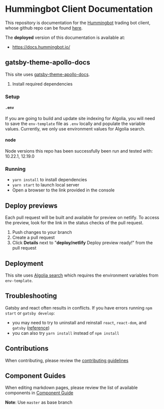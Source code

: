 # Hummingbot Client Documentation

This repository is documentation for the [Hummingbot](https://hummingbot.io) trading bot client, whose github repo can be found [here](https://github.com/coinalpha/hummingbot).

The **deployed** version of this documentation is available at:

- https://docs.hummingbot.io/

## gatsby-theme-apollo-docs

This site uses [gatsby-theme-apollo-docs](https://github.com/apollographql/gatsby-theme-apollo/tree/master/packages/gatsby-theme-apollo-docs).

1. Install required dependencies

### Setup

#### `.env`

If you are going to build and update site indexing for Algolia, you will need to save the `env-template` file as `.env` locally and populate the variable values. Currently, we only use environment values for Algolia search.

#### node

Node versions this repo has been successfully been run and tested with: 10.22.1, 12.19.0

### Running

- `yarn install` to install dependencies
- `yarn start` to launch local server
- Open a browser to the link provided in the console

## Deploy previews

Each pull request will be built and available for preview on netlify. To access the preview, look for the link in the status checks of the pull request.

1. Push changes to your branch
2. Create a pull request
3. Click **Details** next to "**deploy/netlify** Deploy preview ready!" from the pull request

## Deployment

This site uses [Algolia search](https://algolia.com) which requires the environment variables from `env-template`.

## Troubleshooting

Gatsby and react often results in conflicts. If you have errors running `npm start` or `gatsby develop`:

- you may need to try to uninstall and reinstall `react`, `react-dom`, and `gatsby` ([reference](https://github.com/gatsbyjs/gatsby/issues/19827#issuecomment-573986378))
- you can also try `yarn install` instead of `npm install`

## Contributions

When contributing, please review the [contributing guidelines](https://docs.hummingbot.io/developer/contributing/)

## Component Guides

When editing markdown pages, please review the list of available components in [Component Guide](https://docs.hummingbot.io/app-guide/component-guide/)

**Note**: Use `master` as base branch
